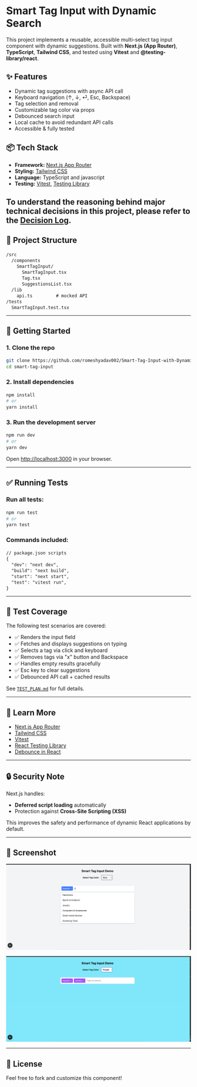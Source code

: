 # Smart Tag Input with Dynamic Search

This project implements a reusable, accessible multi-select tag input component with dynamic suggestions. Built with **Next.js (App Router)**, **TypeScript**, **Tailwind CSS**, and tested using **Vitest** and **@testing-library/react**.

## ✨ Features

- Dynamic tag suggestions with async API call
- Keyboard navigation (↑, ↓, ⏎, Esc, Backspace)
- Tag selection and removal
- Customizable tag color via props
- Debounced search input
- Local cache to avoid redundant API calls
- Accessible & fully tested

## 📦 Tech Stack

- **Framework:** [Next.js App Router](https://nextjs.org/docs/app/building-your-application/routing)
- **Styling:** [Tailwind CSS](https://tailwindcss.com/)
- **Language:** TypeScript and javascript
- **Testing:** [Vitest](https://vitest.dev/), [Testing Library](https://testing-library.com/docs/react-testing-library/intro/)

To understand the reasoning behind major technical decisions in this project, please refer to the [Decision Log](./DECISION_LOG.md).
---

## 📁 Project Structure

```
/src
  /components
    SmartTagInput/
      SmartTagInput.tsx
      Tag.tsx
      SuggestionsList.tsx
  /lib
    api.ts         # mocked API
/tests
  SmartTagInput.test.tsx
```

---

## 🚀 Getting Started

### 1. Clone the repo

```bash
git clone https://github.com/romeshyadav002/Smart-Tag-Input-with-Dynamic-Search.git
cd smart-tag-input
```

### 2. Install dependencies

```bash
npm install
# or
yarn install
```

### 3. Run the development server

```bash
npm run dev
# or
yarn dev
```

Open [http://localhost:3000](http://localhost:3000) in your browser.

---

## ✅ Running Tests

### Run all tests:

```bash
npm run test
# or
yarn test
```

### Commands included:

```jsonc
// package.json scripts
{
  "dev": "next dev",
  "build": "next build",
  "start": "next start",
  "test": "vitest run",
}
```

---

## 🧪 Test Coverage

The following test scenarios are covered:

- ✅ Renders the input field
- ✅ Fetches and displays suggestions on typing
- ✅ Selects a tag via click and keyboard
- ✅ Removes tags via "x" button and Backspace
- ✅ Handles empty results gracefully
- ✅ Esc key to clear suggestions
- ✅ Debounced API call + cached results

See [`TEST_PLAN.md`](./TEST_PLAN.md) for full details.

---

## 📘 Learn More

- [Next.js App Router](https://nextjs.org/docs/app)
- [Tailwind CSS](https://tailwindcss.com/docs)
- [Vitest](https://vitest.dev/)
- [React Testing Library](https://testing-library.com/docs/react-testing-library/intro/)
- [Debounce in React](https://usehooks.com/useDebounce/)

---

## 🔒 Security Note

Next.js handles:
- **Deferred script loading** automatically
- Protection against **Cross-Site Scripting (XSS)**

This improves the safety and performance of dynamic React applications by default.

---

## 📸 Screenshot

![Smart Tag Input UI](./public/screenshot.png)

![Smart Tag Input UI with styling](./screenshot2.png)


---

## 📄 License

Feel free to fork and customize this component!